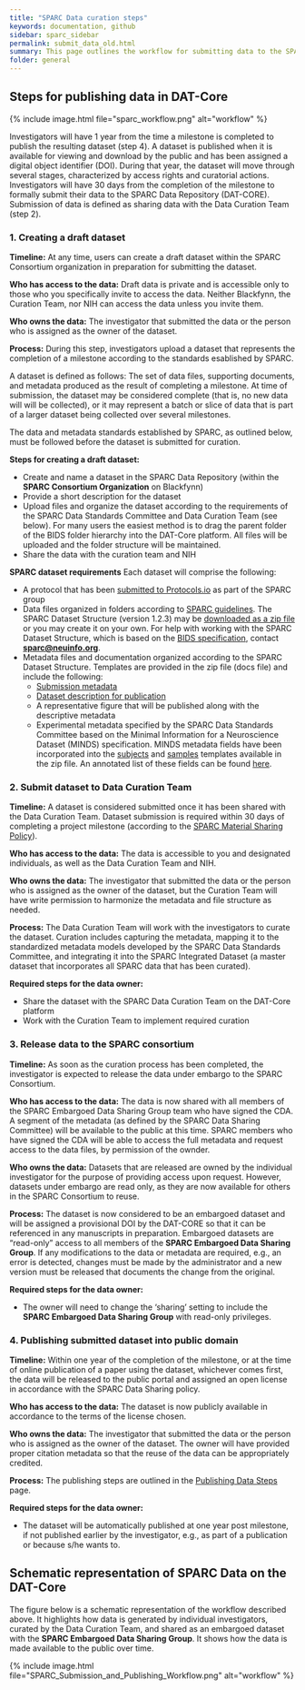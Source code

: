 ```yaml
---
title: "SPARC Data curation steps"
keywords: documentation, github
sidebar: sparc_sidebar
permalink: submit_data_old.html
summary: This page outlines the workflow for submitting data to the SPARC DAT-Core, getting the data curated, released under embargo, and eventually making the data public. 
folder: general
---
```


## Steps for publishing data in DAT-Core

{% include image.html file="sparc_workflow.png" alt="workflow" %}


Investigators will have 1 year from the time a milestone is completed to publish the resulting dataset (step 4). A dataset is published when it is available for viewing and download by the public and has been assigned a digital object identifier (DOI). During that year, the dataset will move through several stages, characterized by access rights and curatorial actions. Investigators will have 30 days from the completion of the milestone to formally submit their data to the SPARC Data Repository (DAT-CORE).  Submission of data is defined as sharing data with the Data Curation Team (step 2).

### 1. Creating a draft dataset
**Timeline:** At any time, users can create a draft dataset within the SPARC Consortium organization in preparation for submitting the dataset.

**Who has access to the data:** Draft data is private and is accessible only to those who you specifically invite to access the data. Neither Blackfynn, the Curation Team, nor NIH can access the data unless you invite them.

**Who owns the data:** The investigator that submitted the data or the person who is assigned as the owner of the dataset.

**Process:** During this step, investigators upload a dataset that represents the completion of a milestone according to the standards esablished by SPARC.

A dataset is defined as follows: The set of data files, supporting documents, and metadata produced as the result of completing a milestone.  At time of submission, the  dataset may be considered complete (that is, no new data will will be collected), or it may represent a batch or slice of data that is part of a larger dataset being collected over several milestones. 

The data and metadata standards established by SPARC, as outlined below, must be followed before the dataset is submitted for curation.

**Steps for creating a draft dataset:**
- Create and name a dataset in the SPARC Data Repository (within the **SPARC Consortium Organization** on Blackfynn)
- Provide a short description for the dataset
- Upload files and organize the dataset according to the requirements of the SPARC Data Standards Committee and Data Curation Team (see below). For many users the easiest method is to drag the parent folder of the BIDS folder hierarchy into the DAT-Core platform. All files will be uploaded and the folder structure will be maintained.
- Share the data with the curation team and NIH

**SPARC dataset requirements** Each dataset will comprise the following:
- A protocol that has been [submitted to Protocols.io](https://docs.google.com/presentation/d/1WhoLvOVRIbCzu3x30Dd0O1cC09ZGT4g0IFOf4Eq7yfI/edit#slide=id.p) as part of the SPARC group
- Data files organized in folders according to [SPARC guidelines](https://docs.google.com/presentation/d/1EQPn1FmANpPsFt3CguU-JOQVMMlJsNXluQAK_gb2qVg/edit#slide=id.p1).  The SPARC Dataset Structure (version 1.2.3) may be [downloaded as a zip file](https://github.com/SciCrunch/sparc-curation/releases/tag/dataset-template-1.2.3) or you may create it on your own. For help with working with the SPARC Dataset Structure, which is based on the [BIDS specification](http://bids.neuroimaging.io/), contact **sparc@neuinfo.org**.
- Metadata files and documentation organized according to the SPARC Dataset Structure.  Templates are provided in the zip file (docs file) and include the following:
  - [Submission metadata](https://github.com/SciCrunch/sparc-curation/blob/dataset-template-1.2.3/resources/DatasetTemplate/submission.xlsx)
  - [Dataset description for publication](https://github.com/SciCrunch/sparc-curation/blob/dataset-template-1.2.3/resources/DatasetTemplate/dataset_description.xlsx)
  - A representative figure that will be published along with the descriptive metadata
  - Experimental metadata specified by the SPARC Data Standards Committee based on the Minimal Information for a Neuroscience Dataset (MINDS) specification.  MINDS metadata fields have been incorporated into the [subjects](https://github.com/SciCrunch/sparc-curation/blob/dataset-template-1.2.3/resources/DatasetTemplate/subjects.xlsx) and [samples](https://github.com/SciCrunch/sparc-curation/blob/dataset-template-1.2.3/resources/DatasetTemplate/samples.xlsx) templates available in the zip file.  An annotated list of these fields can be found [here](https://docs.google.com/spreadsheets/d/1e61r3F2weausmBhqFK8RlYLviC3rya44so5m15mPRTw/edit#gid=108617967).

### 2. Submit dataset to Data Curation Team
**Timeline:** A dataset is considered submitted once it has been shared with the Data Curation Team.  Dataset submission is required within 30 days of completing a project milestone (according to the [SPARC Material Sharing Policy](https://commonfund.nih.gov/sparc/materialsharing)).

**Who has access to the data:** The data is accessible to you and designated individuals, as well as the Data Curation Team and NIH. 

**Who owns the data:** The investigator that submitted the data or the person who is assigned as the owner of the dataset, but the Curation Team will have write permission to harmonize the metadata and file structure as needed.

**Process:** The Data Curation Team will work with the investigators to curate the dataset. Curation includes capturing the metadata, mapping it to the standardized metadata models developed by the SPARC Data Standards Committee, and integrating it into the SPARC Integrated Dataset (a master dataset that incorporates all SPARC data that has been curated).

**Required steps for the data owner:**
- Share the dataset with the SPARC Data Curation Team on the DAT-Core platform
- Work with the Curation Team to implement required curation

### 3. Release data to the SPARC consortium
**Timeline:** As soon as the curation process has been completed, the investigator is expected to release the data under embargo to the SPARC Consortium.

**Who has access to the data:** The data is now shared with all members of the SPARC Embargoed Data Sharing Group team who have signed the CDA. A segment of the metadata (as defined by the SPARC Data Sharing Committee) will be available to the public at this time. SPARC members who have signed the CDA will be able to access the full metadata and request access to the data files, by permission of the ownder.

**Who owns the data:** Datasets that are released are owned by the individual investigator for the purpose of providing access upon request.  However, datasets under embargo are read only, as they are now available for others in the SPARC Consortium to reuse.   

**Process:** The dataset is now considered to be an embargoed dataset and will be assigned a provisional DOI by the DAT-CORE so that it can be referenced in any manuscripts in preparation. Embargoed datasets are “read-only” access to all members of the **SPARC Embargoed Data Sharing Group**. If any modifications to the data or metadata are required, e.g., an error is detected, changes must be made by the administrator and a new version must be released that documents the change from the original.    

**Required steps for the data owner:**
- The owner will need to change the ‘sharing’ setting to include the **SPARC Embargoed Data Sharing Group** with read-only privileges.

### 4. Publishing submitted dataset into public domain 
**Timeline:** Within one year of the completion of the milestone, or at the time of online publication of a paper using the dataset, whichever comes first, the data will be released to the public portal and assigned an open license in accordance with the SPARC Data Sharing policy.

**Who has access to the data:** The dataset is now publicly available in accordance to the terms of the license chosen.

**Who owns the data:** The investigator that submitted the data or the person who is assigned as the owner of the dataset.  The owner will have provided proper citation metadata so that the reuse of the data can be appropriately credited.

**Process:** The publishing steps are outlined in the [Publishing Data Steps](publish_data.html) page.

**Required steps for the data owner:**
- The dataset will be automatically published at one year post milestone, if not published earlier by the investigator, e.g., as part of a publication or because s/he wants to.


##  Schematic representation of SPARC Data on the DAT-Core

The figure below is a schematic representation of the workflow described above. It highlights how data is generated by individual investigators, curated by the Data Curation Team, and shared as an embargoed dataset with the **SPARC Embargoed Data Sharing Group**. It shows how the data is made available to the public over time.

{% include image.html file="SPARC_Submission_and_Publishing_Workflow.png" alt="workflow" %}
